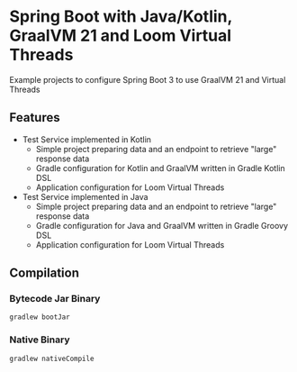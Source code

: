# Spring Boot with Java/Kotlin, GraalVM 21 and Loom Virtual Threads
Example projects to configure Spring Boot 3 to use GraalVM 21 and Virtual Threads

## Features
- Test Service implemented in Kotlin
  * Simple project preparing data and an endpoint to retrieve "large" response data
  * Gradle configuration for Kotlin and GraalVM written in Gradle Kotlin DSL
  * Application configuration for Loom Virtual Threads
- Test Service implemented in Java
  * Simple project preparing data and an endpoint to retrieve "large" response data
  * Gradle configuration for Java and GraalVM written in Gradle Groovy DSL
  * Application configuration for Loom Virtual Threads

  
## Compilation
### Bytecode Jar Binary
    gradlew bootJar
### Native Binary
    gradlew nativeCompile

